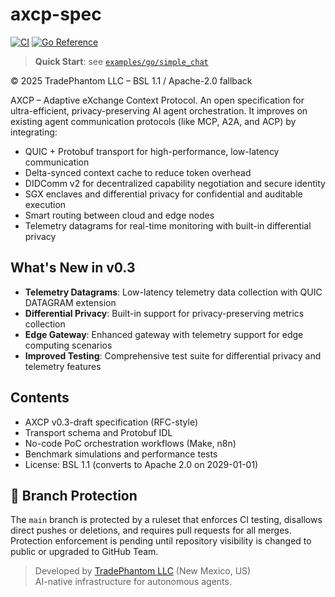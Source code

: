 # axcp-spec

[![CI](https://github.com/tradephantom/axcp-spec/actions/workflows/ci.yml/badge.svg)](https://github.com/tradephantom/axcp-spec/actions/workflows/ci.yml)
[![Go Reference](https://pkg.go.dev/badge/github.com/tradephantom/axcp-spec/sdk/go.svg)](https://pkg.go.dev/github.com/tradephantom/axcp-spec/sdk/go)

> **Quick Start**: see [`examples/go/simple_chat`](examples/go/simple_chat)

© 2025 TradePhantom LLC – BSL 1.1 / Apache-2.0 fallback

AXCP – Adaptive eXchange Context Protocol. An open specification for ultra-efficient, privacy-preserving AI agent orchestration.
It improves on existing agent communication protocols (like MCP, A2A, and ACP) by integrating:

- QUIC + Protobuf transport for high-performance, low-latency communication  
- Delta-synced context cache to reduce token overhead  
- DIDComm v2 for decentralized capability negotiation and secure identity  
- SGX enclaves and differential privacy for confidential and auditable execution  
- Smart routing between cloud and edge nodes  
- Telemetry datagrams for real-time monitoring with built-in differential privacy

## What's New in v0.3

- **Telemetry Datagrams**: Low-latency telemetry data collection with QUIC DATAGRAM extension
- **Differential Privacy**: Built-in support for privacy-preserving metrics collection
- **Edge Gateway**: Enhanced gateway with telemetry support for edge computing scenarios
- **Improved Testing**: Comprehensive test suite for differential privacy and telemetry features

## Contents

- AXCP v0.3-draft specification (RFC-style)  
- Transport schema and Protobuf IDL  
- No-code PoC orchestration workflows (Make, n8n)  
- Benchmark simulations and performance tests  
- License: BSL 1.1 (converts to Apache 2.0 on 2029-01-01)

## 🔐 Branch Protection

The `main` branch is protected by a ruleset that enforces CI testing, disallows direct pushes or deletions, and requires pull requests for all merges.  
Protection enforcement is pending until repository visibility is changed to public or upgraded to GitHub Team.

> Developed by [TradePhantom LLC](https://tradephantom.com) (New Mexico, US)  
> AI-native infrastructure for autonomous agents.
